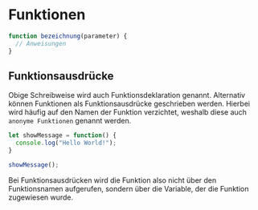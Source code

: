 # Funktionen

```JavaScript
function bezeichnung(parameter) {
  // Anweisungen
}
```

## Funktionsausdrücke

Obige Schreibweise wird auch Funktionsdeklaration genannt. Alternativ können Funktionen als Funktionsausdrücke geschrieben werden. Hierbei wird häufig auf den Namen der Funktion verzichtet,
weshalb diese auch ```anonyme Funktionen``` genannt werden.

```JavaScript
let showMessage = function() {
  console.log("Hello World!");
}

showMessage();
```

Bei Funktionsausdrücken wird die Funktion also nicht über den Funktionsnamen aufgerufen, sondern über die Variable, der die Funktion zugewiesen wurde.

